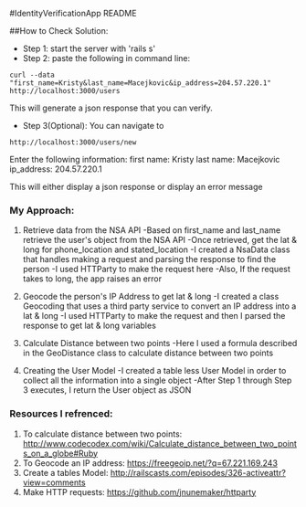 #IdentityVerificationApp README

##How to Check Solution:

* Step 1: start the server with 'rails s'
* Step 2: paste the following in command line:

```
curl --data "first_name=Kristy&last_name=Macejkovic&ip_address=204.57.220.1" http://localhost:3000/users
```

This will generate a json response that you can verify.

* Step 3(Optional): You can navigate to

```
http://localhost:3000/users/new
```

Enter the following information:
first name: Kristy
last name: Macejkovic
ip_address: 204.57.220.1

This will either display a json response or display an error message

### My Approach:

1. Retrieve data from the NSA API
-Based on first_name and last_name retrieve the user's object from the NSA API
-Once retrieved, get the lat & long for phone_location and stated_location
-I created a NsaData class that handles making a request and parsing the response to find the person
-I used HTTParty to make the request here
-Also, If the request takes to long, the app raises an error

2. Geocode the person's IP Address to get lat & long
-I created a class Geocoding that uses a third party service to convert an IP address into a lat & long
-I used HTTParty to make the request and then I parsed the response to get lat & long variables

3. Calculate Distance between two points
-Here I used a formula described in the GeoDistance class to calculate distance between two points

4. Creating the User Model
-I created a table less User Model in order to collect all the information into a single object
-After Step 1 through Step 3 executes, I return the User object as JSON


### Resources I refrenced:
1. To calculate distance between two points:
http://www.codecodex.com/wiki/Calculate_distance_between_two_points_on_a_globe#Ruby
2. To Geocode an IP address:
https://freegeoip.net/?q=67.221.169.243
3. Create a tables Model:
http://railscasts.com/episodes/326-activeattr?view=comments
4. Make HTTP requests:
https://github.com/jnunemaker/httparty
